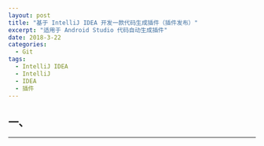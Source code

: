 ```yaml
---
layout: post
title: "基于 IntelliJ IDEA 开发一款代码生成插件（插件发布）"
excerpt: "适用于 Android Studio 代码自动生成插件"
date: 2018-3-22
categories:
  - Git
tags:
  - IntelliJ IDEA
  - IntelliJ
  - IDEA
  - 插件
---
```


## 一、
>

-------------------